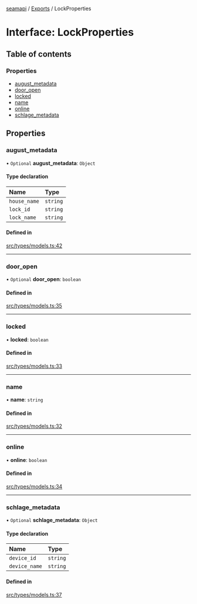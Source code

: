 [seamapi](../README.md) / [Exports](../modules.md) / LockProperties

# Interface: LockProperties

## Table of contents

### Properties

- [august\_metadata](LockProperties.md#august_metadata)
- [door\_open](LockProperties.md#door_open)
- [locked](LockProperties.md#locked)
- [name](LockProperties.md#name)
- [online](LockProperties.md#online)
- [schlage\_metadata](LockProperties.md#schlage_metadata)

## Properties

### august\_metadata

• `Optional` **august\_metadata**: `Object`

#### Type declaration

| Name | Type |
| :------ | :------ |
| `house_name` | `string` |
| `lock_id` | `string` |
| `lock_name` | `string` |

#### Defined in

[src/types/models.ts:42](https://github.com/seamapi/seamapi-javascript/blob/main/src/types/models.ts#L42)

___

### door\_open

• `Optional` **door\_open**: `boolean`

#### Defined in

[src/types/models.ts:35](https://github.com/seamapi/seamapi-javascript/blob/main/src/types/models.ts#L35)

___

### locked

• **locked**: `boolean`

#### Defined in

[src/types/models.ts:33](https://github.com/seamapi/seamapi-javascript/blob/main/src/types/models.ts#L33)

___

### name

• **name**: `string`

#### Defined in

[src/types/models.ts:32](https://github.com/seamapi/seamapi-javascript/blob/main/src/types/models.ts#L32)

___

### online

• **online**: `boolean`

#### Defined in

[src/types/models.ts:34](https://github.com/seamapi/seamapi-javascript/blob/main/src/types/models.ts#L34)

___

### schlage\_metadata

• `Optional` **schlage\_metadata**: `Object`

#### Type declaration

| Name | Type |
| :------ | :------ |
| `device_id` | `string` |
| `device_name` | `string` |

#### Defined in

[src/types/models.ts:37](https://github.com/seamapi/seamapi-javascript/blob/main/src/types/models.ts#L37)
